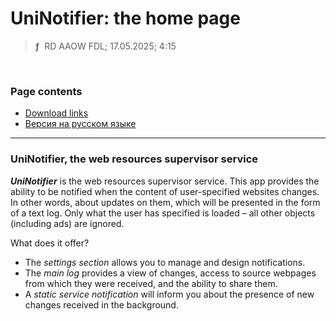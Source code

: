 # UniNotifier: the home page
> **ƒ** &nbsp;RD AAOW FDL; 17.05.2025; 4:15

&nbsp;


### Page contents

- [Download links](https://adslbarxatov.github.io/DPArray#uninotifier)
- [Версия на русском языке](https://adslbarxatov.github.io/UniNotifier/ru)

---

### UniNotifier, the web resources supervisor service

***UniNotifier*** is the web resources supervisor service.
This app provides the ability to be notified when the content of user-specified websites changes.
In other words, about updates on them, which will be presented in the form of a text log. Only what the user
has specified is loaded – all other objects (including ads) are ignored.

What does it offer?
- The *settings section* allows you to manage and design notifications.
- The *main log* provides a view of changes, access to source webpages from which they were received, and the ability to share them.
- A *static service notification* will inform you about the presence of new changes received in the background.
